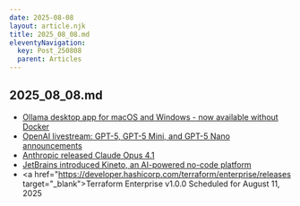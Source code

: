 ```yaml
---
date: 2025-08-08
layout: article.njk
title: 2025_08_08.md
eleventyNavigation:
  key: Post_250808
  parent: Articles
---
```

## 2025_08_08.md

- <a href="https://ollama.com/blog/new-app" target="_blank">Ollama desktop app for macOS and Windows - now available without Docker</a>
- <a href="https://www.youtube.com/live/0Uu_VJeVVfo" target="_blank">OpenAI livestream: GPT-5, GPT-5 Mini, and GPT-5 Nano announcements</a>
- <a href="https://www.anthropic.com/news/claude-opus-4-1" target="_blank">Anthropic released Claude Opus 4.1</a>
- <a href="https://kineto.dev" target="_blank">JetBrains introduced Kineto, an AI-powered no-code platform</a>
- <a href="https://developer.hashicorp.com/terraform/enterprise/releases target="_blank">Terraform Enterprise v1.0.0 Scheduled for August 11, 2025</a>
